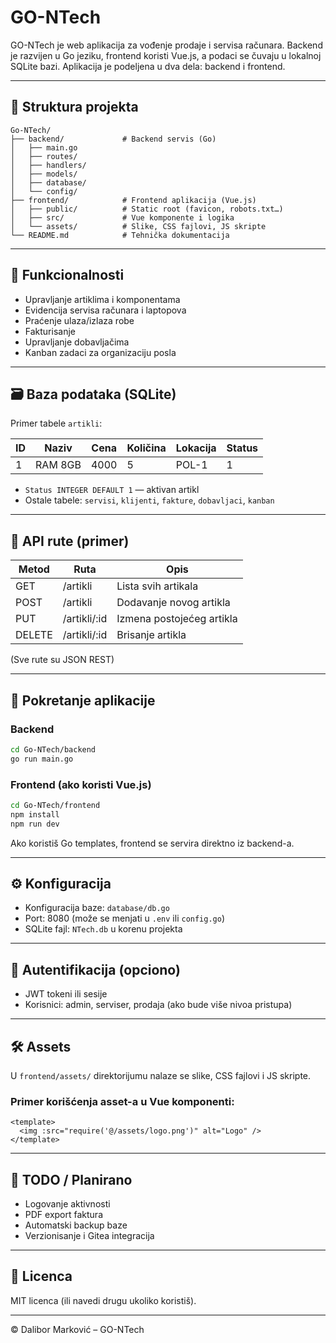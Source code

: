 # GO-NTech

GO-NTech je web aplikacija za vođenje prodaje i servisa računara. Backend je razvijen u Go jeziku, frontend koristi Vue.js, a podaci se čuvaju u lokalnoj SQLite bazi. Aplikacija je podeljena u dva dela: backend i frontend.

---

## 📁 Struktura projekta

```
Go-NTech/
├── backend/             # Backend servis (Go)
│   ├── main.go
│   ├── routes/
│   ├── handlers/
│   ├── models/
│   ├── database/
│   └── config/
├── frontend/            # Frontend aplikacija (Vue.js)
│   ├── public/          # Static root (favicon, robots.txt…)
│   ├── src/             # Vue komponente i logika
│   └── assets/          # Slike, CSS fajlovi, JS skripte
└── README.md            # Tehnička dokumentacija
```

---

## 🔧 Funkcionalnosti

* Upravljanje artiklima i komponentama
* Evidencija servisa računara i laptopova
* Praćenje ulaza/izlaza robe
* Fakturisanje
* Upravljanje dobavljačima
* Kanban zadaci za organizaciju posla

---

## 🗃 Baza podataka (SQLite)

Primer tabele `artikli`:

| ID | Naziv   | Cena | Količina | Lokacija | Status |
| -- | ------- | ---- | -------- | -------- | ------ |
| 1  | RAM 8GB | 4000 | 5        | POL-1    | 1      |

* `Status INTEGER DEFAULT 1` — aktivan artikl
* Ostale tabele: `servisi`, `klijenti`, `fakture`, `dobavljaci`, `kanban`

---

## 🔌 API rute (primer)

| Metod  | Ruta          | Opis                      |
| ------ | ------------- | ------------------------- |
| GET    | /artikli      | Lista svih artikala       |
| POST   | /artikli      | Dodavanje novog artikla   |
| PUT    | /artikli/\:id | Izmena postojećeg artikla |
| DELETE | /artikli/\:id | Brisanje artikla          |

(Sve rute su JSON REST)

---

## 🚀 Pokretanje aplikacije

### Backend

```bash
cd Go-NTech/backend
go run main.go
```

### Frontend (ako koristi Vue.js)

```bash
cd Go-NTech/frontend
npm install
npm run dev
```

Ako koristiš Go templates, frontend se servira direktno iz backend-a.

---

## ⚙ Konfiguracija

* Konfiguracija baze: `database/db.go`
* Port: 8080 (može se menjati u `.env` ili `config.go`)
* SQLite fajl: `NTech.db` u korenu projekta

---

## 🔐 Autentifikacija (opciono)

* JWT tokeni ili sesije
* Korisnici: admin, serviser, prodaja (ako bude više nivoa pristupa)

---

## 🛠 Assets

U `frontend/assets/` direktorijumu nalaze se slike, CSS fajlovi i JS skripte.

### Primer korišćenja asset-a u Vue komponenti:

```vue
<template>
  <img :src="require('@/assets/logo.png')" alt="Logo" />
</template>
```

---

## 📝 TODO / Planirano

* Logovanje aktivnosti
* PDF export faktura
* Automatski backup baze
* Verzionisanje i Gitea integracija

---

## 📄 Licenca

MIT licenca (ili navedi drugu ukoliko koristiš).

---

© Dalibor Marković – GO-NTech
